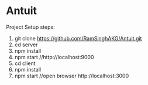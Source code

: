 # Antuit
Project Setup steps:
1) git clone https://github.com/RamSinghAKG/Antuit.git
2) cd server
3) npm install
4) npm start   //http://localhost:9000 
5) cd client
6) npm install
7) npm start //open browser http://localhost:3000
